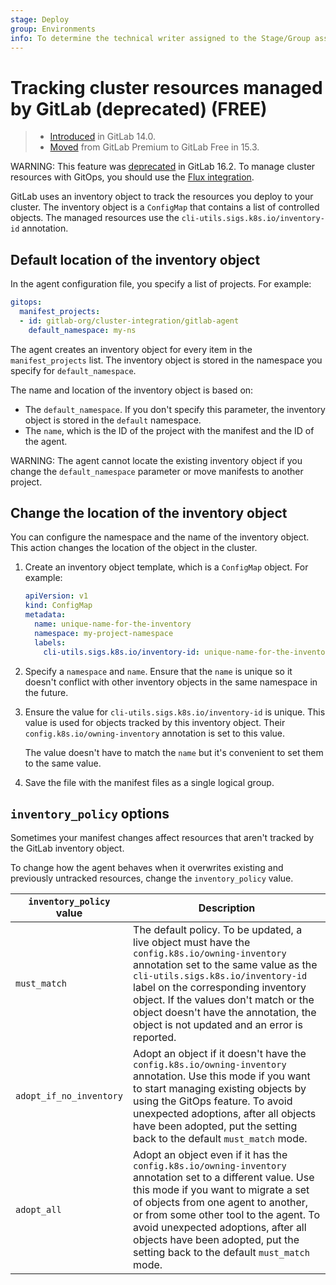 ```yaml
---
stage: Deploy
group: Environments
info: To determine the technical writer assigned to the Stage/Group associated with this page, see https://about.gitlab.com/handbook/product/ux/technical-writing/#assignments
---
```


# Tracking cluster resources managed by GitLab (deprecated) **(FREE)**

> - [Introduced](https://gitlab.com/gitlab-org/gitlab/-/issues/332227) in GitLab 14.0.
> - [Moved](https://gitlab.com/gitlab-org/gitlab/-/issues/346567) from GitLab Premium to GitLab Free in 15.3.

WARNING:
This feature was [deprecated](https://gitlab.com/gitlab-org/gitlab/-/issues/406545) in GitLab 16.2.
To manage cluster resources with GitOps, you should use the [Flux integration](../../../clusters/agent/gitops.md).

GitLab uses an inventory object to track the resources you deploy to your cluster.
The inventory object is a `ConfigMap` that contains a list of controlled objects.
The managed resources use the `cli-utils.sigs.k8s.io/inventory-id` annotation.

## Default location of the inventory object

In the agent configuration file, you specify a list of projects. For example:

```yaml
gitops:
  manifest_projects:
  - id: gitlab-org/cluster-integration/gitlab-agent
    default_namespace: my-ns
```

The agent creates an inventory object for every item in the `manifest_projects` list.
The inventory object is stored in the namespace you specify for `default_namespace`.

The name and location of the inventory object is based on:

- The `default_namespace`. If you don't specify this parameter,
  the inventory object is stored in the `default` namespace.
- The `name`, which is the ID of the project with the manifest and the ID of the agent.

WARNING:
The agent cannot locate the existing inventory object if you change
the `default_namespace` parameter or move manifests to another project.

## Change the location of the inventory object

You can configure the namespace and the name of the inventory object.
This action changes the location of the object in the cluster.

1. Create an inventory object template, which is a `ConfigMap` object.
   For example:

   ```yaml
   apiVersion: v1
   kind: ConfigMap
   metadata:
     name: unique-name-for-the-inventory
     namespace: my-project-namespace
     labels:
       cli-utils.sigs.k8s.io/inventory-id: unique-name-for-the-inventory
   ```

1. Specify a `namespace` and `name`. Ensure that the `name` is unique so it doesn't conflict with other
   inventory objects in the same namespace in the future.
1. Ensure the value for `cli-utils.sigs.k8s.io/inventory-id` is unique. This value is used for objects
   tracked by this inventory object. Their `config.k8s.io/owning-inventory` annotation is set to this value.

   The value doesn't have to match the `name` but it's convenient to set them to the same value.

1. Save the file with the manifest files as a single logical group.

## `inventory_policy` options

Sometimes your manifest changes affect resources that aren't tracked by the GitLab inventory object.

To change how the agent behaves when it overwrites existing and previously untracked resources,
change the `inventory_policy` value.

`inventory_policy` value | Description                                                                                 |
------------------------ | ------------------------------------------------------------------------------------------- |
`must_match`             | The default policy. To be updated, a live object must have the `config.k8s.io/owning-inventory` annotation set to the same value as the `cli-utils.sigs.k8s.io/inventory-id` label on the corresponding inventory object. If the values don't match or the object doesn't have the annotation, the object is not updated and an error is reported. |
`adopt_if_no_inventory`  | Adopt an object if it doesn't have the `config.k8s.io/owning-inventory` annotation. Use this mode if you want to start managing existing objects by using the GitOps feature. To avoid unexpected adoptions, after all objects have been adopted, put the setting back to the default `must_match` mode. |
`adopt_all`              | Adopt an object even if it has the `config.k8s.io/owning-inventory` annotation set to a different value. Use this mode if you want to migrate a set of objects from one agent to another, or from some other tool to the agent. To avoid unexpected adoptions, after all objects have been adopted, put the setting back to the default `must_match` mode. |
